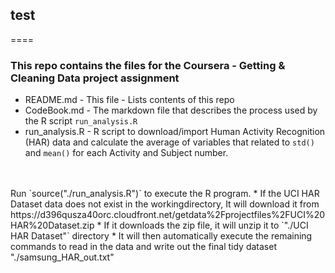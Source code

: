 ## test
====

### This repo contains the files for the Coursera - Getting & Cleaning Data project assignment

* README.md   -  This file - Lists contents of this repo
* CodeBook.md - The markdown file that describes the process used by the R script `run_analysis.R`
* run_analysis.R - R script to download/import Human Activity Recognition (HAR) data and calculate the average of variables that related to `std()` and `mean()` for each Activity and Subject number.   

<br>
<br>
Run  `source("./run_analysis.R")`  to execute the R program.  
* If the UCI HAR Dataset data does not exist in the workingdirectory, It will download it from https://d396qusza40orc.cloudfront.net/getdata%2Fprojectfiles%2FUCI%20HAR%20Dataset.zip
* If it downloads the zip file, it will unzip it to `"./UCI HAR Dataset"` directory
* It will then automatically execute the remaining commands to read in the data and write out the final tidy dataset "./samsung_HAR_out.txt"


 



